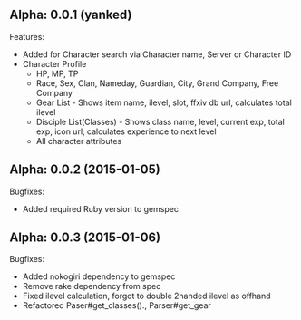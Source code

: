 ## Alpha: 0.0.1 (yanked)

Features:
  - Added for Character search via Character name, Server or Character ID
  - Character Profile
    - HP, MP, TP
    - Race, Sex, Clan, Nameday, Guardian, City, Grand Company, Free Company
    - Gear List - Shows item name, ilevel, slot, ffxiv db url, calculates total ilevel
    - Disciple List(Classes) - Shows class name, level, current exp, total exp, icon url, calculates experience to next level
    - All character attributes

## Alpha: 0.0.2 (2015-01-05)

Bugfixes:
  - Added required Ruby version to gemspec

## Alpha: 0.0.3 (2015-01-06)

Bugfixes:
  - Added nokogiri dependency to gemspec
  - Remove rake dependency from spec
  - Fixed ilevel calculation, forgot to double 2handed ilevel as offhand
  - Refactored Paser#get_classes()., Parser#get_gear
